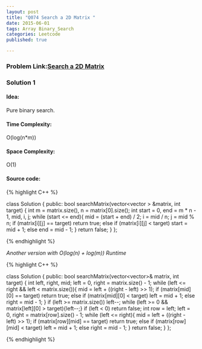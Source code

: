 ```yaml
---
layout: post
title: "Q074 Search a 2D Matrix "
date: 2015-06-01
tags: Array Binary_Search
categories: Leetcode
published: true

---
```

### Problem Link:[Search a 2D Matrix ](https://leetcode.com/problems/search-a-2d-matrix/) 

### Solution 1

#### Idea:

Pure binary search.

#### Time Complexity:
O(log(n*m))

#### Space Complexity:
O(1)

#### Source code:
{% highlight C++ %}

class Solution {
public:
    bool searchMatrix(vector<vector<int> > &matrix, int target) {
        int m = matrix.size(), n = matrix[0].size();
        int start = 0, end = m * n - 1, mid, i, j;
        while (start <= end){
            mid = (start + end) / 2;
            i = mid / n;
            j = mid % n;
            if (matrix[i][j] == target)
                return true;
            else if (matrix[i][j] < target)
                start = mid + 1;
            else
                end = mid - 1;
        }
        return false;
    }
};

{% endhighlight %}

_Another version with O(log(n) + log(m)) Runtime_

{% highlight C++ %}

class Solution {
public:
    bool searchMatrix(vector<vector<int>>& matrix, int target) {
        int left, right, mid;
        left = 0, right = matrix.size() - 1;
        while (left <= right && left < matrix.size()){
            mid = left + ((right - left) >> 1);
            if (matrix[mid][0] == target)
                return true;
            else if (matrix[mid][0] < target)
                left = mid + 1;
            else
                right = mid - 1;
        }
        if (left >= matrix.size()) left--;
        while (left >= 0 && matrix[left][0] > target){left--;}
        if (left < 0) return false;
        int row = left;
        left = 0, right = matrix[row].size() - 1;
        while (left <= right){
            mid = left + ((right - left) >> 1);
            if (matrix[row][mid] == target)
                return true;
            else if (matrix[row][mid] < target)
                left = mid + 1;
            else
                right = mid - 1;
        }
        return false;
    }
};

{% endhighlight %}